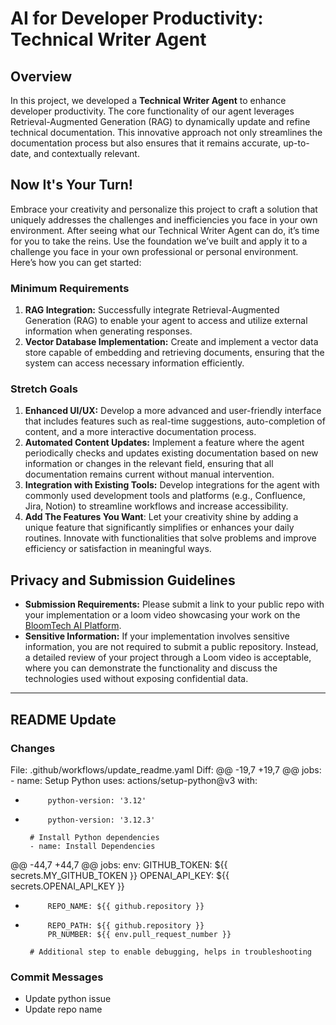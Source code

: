 # AI for Developer Productivity: Technical Writer Agent

## Overview
In this project, we developed a **Technical Writer Agent** to enhance developer productivity. The core functionality of our agent leverages Retrieval-Augmented Generation (RAG) to dynamically update and refine technical documentation. This innovative approach not only streamlines the documentation process but also ensures that it remains accurate, up-to-date, and contextually relevant.

## Now It's Your Turn!
Embrace your creativity and personalize this project to craft a solution that uniquely addresses the challenges and inefficiencies you face in your own environment. After seeing what our Technical Writer Agent can do, it’s time for you to take the reins. Use the foundation we’ve built and apply it to a challenge you face in your own professional or personal environment. Here’s how you can get started:

### Minimum Requirements
1. **RAG Integration:** Successfully integrate Retrieval-Augmented Generation (RAG) to enable your agent to access and utilize external information when generating responses.
2. **Vector Database Implementation:** Create and implement a vector data store capable of embedding and retrieving documents, ensuring that the system can access necessary information efficiently.

### Stretch Goals
1. **Enhanced UI/UX:** Develop a more advanced and user-friendly interface that includes features such as real-time suggestions, auto-completion of content, and a more interactive documentation process.
2. **Automated Content Updates:** Implement a feature where the agent periodically checks and updates existing documentation based on new information or changes in the relevant field, ensuring that all documentation remains current without manual intervention.
3. **Integration with Existing Tools:** Develop integrations for the agent with commonly used development tools and platforms (e.g., Confluence, Jira, Notion) to streamline workflows and increase accessibility.
4. **Add The Features You Want**: Let your creativity shine by adding a unique feature that significantly simplifies or enhances your daily routines. Innovate with functionalities that solve problems and improve efficiency or satisfaction in meaningful ways.

## Privacy and Submission Guidelines
- **Submission Requirements:** Please submit a link to your public repo with your implementation or a loom video showcasing your work on the [BloomTech AI Platform](app.bloomtech.com). 
- **Sensitive Information:** If your implementation involves sensitive information, you are not required to submit a public repository. Instead, a detailed review of your project through a Loom video is acceptable, where you can demonstrate the functionality and discuss the technologies used without exposing confidential data.

---

## README Update
### Changes
File: .github/workflows/update_readme.yaml
Diff:
@@ -19,7 +19,7 @@ jobs:
       - name: Setup Python
         uses: actions/setup-python@v3
         with:
-          python-version: '3.12'
+          python-version: '3.12.3'
 
       # Install Python dependencies
       - name: Install Dependencies
@@ -44,7 +44,7 @@ jobs:
         env:
           GITHUB_TOKEN: ${{ secrets.MY_GITHUB_TOKEN }}
           OPENAI_API_KEY: ${{ secrets.OPENAI_API_KEY }}
-          REPO_NAME: ${{ github.repository }}
+          REPO_PATH: ${{ github.repository }}
           PR_NUMBER: ${{ env.pull_request_number }}
 
       # Additional step to enable debugging, helps in troubleshooting

### Commit Messages
- Update python issue
- Update repo name